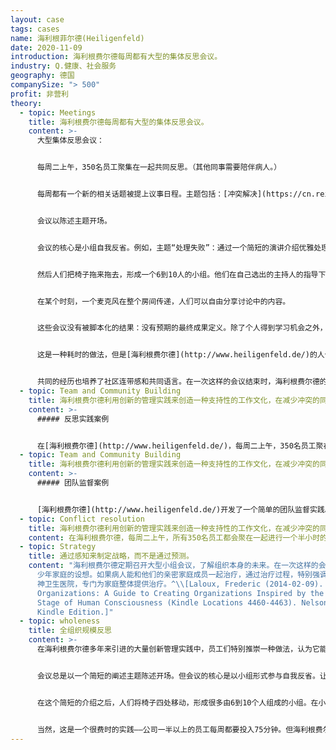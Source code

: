```yaml
---
layout: case
tags: cases
name: 海利根菲尔德(Heiligenfeld)
date: 2020-11-09
introduction: 海利根费尔德每周都有大型的集体反思会议。
industry: Q.健康、社会服务
geography: 德国
companySize: "> 500"
profit: 非营利
theory:
  - topic: Meetings
    title: 海利根费尔德每周都有大型的集体反思会议。
    content: >-
      大型集体反思会议：


      每周二上午，350名员工聚集在一起共同反思。（其他同事需要陪伴病人。）


      每周都有一个新的相关话题被提上议事日程。主题包括：[冲突解决](https://cn.reinventingorganizationswiki.com/theory/conflict-resolution/)、处理失败、[组织文化与价值观](https://cn.reinventingorganizationswiki.com/theory/culture-and-values/)，以及类似的内容。


      会议以陈述主题开场。


      会议的核心是小组自我反省。例如，主题“处理失败”：通过一个简短的演讲介绍优雅处理失败的方法——当我们不再对自己的失败进行评判时，新的可能性会如此这般的被打开等等。


      然后人们把椅子拖来拖去，形成一个6到10人的小组。他们在自己选出的主持人的指导下，分组思考这个话题。


      在某个时刻，一个麦克风在整个房间传递，人们可以自由分享讨论中的内容。


      这些会议没有被脚本化的结果：没有预期的最终成果定义。除了个人得到学习机会之外，集体见解也应运而生。当人们返回工作岗位时，都会主动采取行动。


      这是一种耗时的做法，但是[海利根费尔德](http://www.heiligenfeld.de/)的人们说，好处远远大于投入的代价。这些会议就像给全公司打类固醇般的培训计划。


      共同的经历也培养了社区连带感和共同语言。在一次这样的会议结束时，海利根费尔德的一名员工站起来说：“你知道，我希望家里也能有更多的海利根费尔德精神。
  - topic: Team and Community Building
    title: 海利根费尔德利用创新的管理实践来创造一种支持性的工作文化，在减少冲突的同时培养信任、同理心和同情心。
    content: >-
      ##### 反思实践案例


      在[海利根费尔德](http://www.heiligenfeld.de/)，每周二上午，350名员工聚在一起进行一个半小时的共同反思。每周会有一个与当下相关、有利于自我反省的新话题被提上议事日程。最近的会议反映了各种各样的主题，如冲突解决、处理失败、公司价值观、人际沟通、官僚制度、IT创新、风险管理、个人健康和正念。会议总是以一个简短的陈述开始，然后分小组进行自我反思。每个小组都会选出一位主持人，他会执行一些基本规则，创造一个安全的探索空间，成员都坦诚的让自己展示真实的、有时是脆弱的人性。在小范围内同事的倾听过程帮助下，人们敢于深入挖掘，获得关于自己和他人的新见解。同事们每周都会置身于一个由一些基本规则创造的安全空间，而这些规则要求他们作真正的自己。他们学会了用深厚的人性之光，透过自己的勇气力量以及弱点之美来看待彼此。在会议中建立起来的信任、同理心和同情心，远远超出了会议室的范围。这些感觉开始渗透到整个组织。
  - topic: Team and Community Building
    title: 海利根费尔德利用创新的管理实践来创造一种支持性的工作文化，在减少冲突的同时培养信任、同理心和同情心。
    content: >-
      ##### 团队监督案例


      [海利根费尔德](http://www.heiligenfeld.de/)开发了一个简单的团队监督实践。该公司与四名外部教练合作，每个教练都有自己的专长领域（关系、组织发展、系统思维、领导力）。每个月都有很多时间段开放给各团队和教练们约咨询时间。组织建议每个团队每年至少举行一次这类的咨询会议；但实际上，平均每个团队都会举行两到四次会议。在讨论中，在外部导师的帮助下，同事们能深入探讨紧张情绪会暴露出什么样的自我人性，以及如何才能逐渐解决紧张情绪。
  - topic: Conflict resolution
    title: 海利根费尔德利用创新的管理实践来创造一种支持性的工作文化，在减少冲突的同时培养信任、同理心和同情心。
    content: 在海利根费尔德，每周二上午，所有350名员工都会聚在一起进行一个半小时的共同反思。每周都会有一个新的话题被提上议事日程，这个话题是有利于自我反省的最新话题。最近的会议反映了各种各样的主题，如冲突解决、处理失败、公司价值观、人际沟通、官僚制度、IT创新、风险管理、个人健康和正念。会议总是以一个简短的陈述开始，然后在小组中进行自我反思。每个小组都会选出一位执行基本规则的促进者，这些规则创造了一个可以安全探索、真实和易受攻击的空间。在小范围内，在同事的倾听帮助下，人们敢于深入挖掘，获得关于自己和他人的新见解。同事们每周都会置身于一个由基本规则所创造的安全空间，而这些规则要求他们作真正的自己。他们学会了用深厚的人性之光，用自己的力量和弱点之美来看待彼此。在这些会议中形成的信任、同理心和同情心会扩展到整个组织。
  - topic: Strategy
    title: 通过感知来制定战略，而不是通过预测。
    content: "海利根费尔德定期召开大型小组会议，了解组织本身的未来。在一次这样的会议上，出现了将海利根费尔德对精神疾病的整体解决方案，扩展用于有儿童和青\
      少年家庭的设想。如果病人能和他们的亲密家庭成员一起治疗，通过治疗过程，特别强调并荣耀美丽的家庭关系，那岂不是很美妙吗？一年后，他们开设了一家新的精\
      神卫生医院，专门为家庭整体提供治疗。^\\[Laloux, Frederic (2014-02-09). Reinventing
      Organizations: A Guide to Creating Organizations Inspired by the Next
      Stage of Human Consciousness (Kindle Locations 4460-4463). Nelson Parker.
      Kindle Edition.]"
  - topic: wholeness
    title: 全组织规模反思
    content: >-
      在海利根费尔德多年来引进的大量创新管理实践中，员工们特别推崇一种做法，认为它能使公司成为一个出色的工作场所。每周二上午，350名左右的员工聚在一起进行一个半小时的共同思考（根据房间大小，尽可能多的不需要陪伴病人的成员都参加）。每周都会有一个与当前相关的、有利于自我反省的新话题被提上议事日程，这些话题包括冲突解决、应对失败、公司价值观、人际沟通、官僚作风、IT创新、风险管理、个人健康和正念。


      会议总是以一个简短的阐述主题陈述开场。但会议的核心是以小组形式参与自我反省。让我们以“处理失败”这个主题为例来说明这个过程，是如何在海利根费尔德进行的。首先通过简短的全体演讲，介绍优雅处理失败的方法——当我们不再对失败进行评判时，就能如此这般的打开新的可能性；如何从一个更高的意识视角出发，将失败视为生命的邀请，是扩展我们的技能和意识，促进我们成长为更广阔自己的机会。


      在这个简短的介绍之后，人们将椅子四处移动，形成很多由6到10个人组成的小组。在小组中，人们被要求反思这个话题——他们如何处理生活中、工作中和家庭中的失败，无论是个人还是集体。每个小组都会选出一位主持人，他会执行一些基本规则，创造一个安全的探索空间，坦诚的让自己展示真实的人性、包括脆弱面。在小范围内同事的倾听帮助下，人们敢于深入挖掘，获得关于自己和他人的新见解。在某个时刻，一个麦克风传遍了整个房间，有兴趣的人会分享他们在讨论中的想法。这些会议没有预定的结果，也没有预期的最终成果；每个人都带着自己的个人学习收获离开会议。通常，会后会自动浮现很多集体智慧见解以及决策和倡议，然后在人们返回工作岗位时，会自动去执行。


      当然，这是一个很费时的实践——公司一半以上的员工每周都要投入75分钟。但海利根费尔德的人说，其收益远远大于成本。这些大型小组会议就像公司范围内的打类固醇的培训计划；整个组织通过一个又一个主题，一周又一周地发展壮大。^\[Laloux, Frederic (2014-02-09). Reinventing Organizations: A Guide to Creating Organizations Inspired by the Next Stage of Human Consciousness (Kindle Locations 3409-3430). Nelson Parker. Kindle Edition.]
---
```

